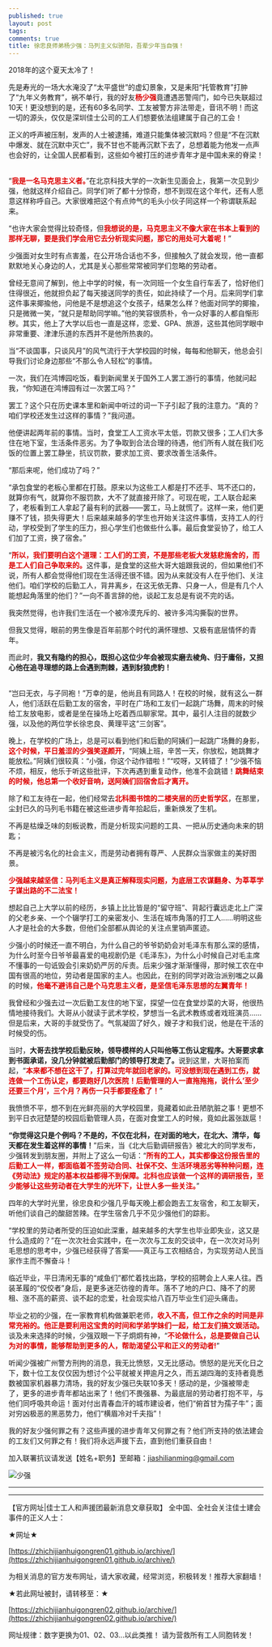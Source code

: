 ```yaml
---
published: true
layout: post
tags:
comments: true
title: 徐忠良师弟杨少强：马列主义似骄阳，吾辈少年当自强！
---
```

2018年的这个夏天太冷了！

先是寿光的一场大水淹没了“太平盛世”的虚幻景象，又是耒阳“托管教育”打肿了“九年义务教育”，祸不单行，我的好友<font color="dd0000"><b>杨少强</b></font>竟遭遇恶警闯门，如今已失联超过10天！更没想到的是，还有60多名同学、工友被警方非法带走，音讯不明！而这一切的源头，仅仅是深圳佳士公司的工人们想要依法组建属于自己的工会！

正义的呼声被压制，发声的人士被逮捕，难道只能集体被沉默吗？但是“不在沉默中爆发、就在沉默中灭亡”，我不甘也不能再沉默下去了，总想着能为他发一点声也会好的，让全国人民都看到，这些如今被打压的进步青年才是中国未来的脊梁！

<br/>
“<font color="dd0000"><b>我是一名马克思主义者。</b></font>”在北京科技大学的一次新生见面会上，我第一次见到少强，他就这样介绍自己。同学们听了都十分惊奇，想不到现在这个年代，还有人愿意这样称呼自己。大家很难把这个有点帅气的毛头小伙子同这样一个称谓联系起来。

“也许大家会觉得比较奇怪，但<font color="dd0000"><b>我想说的是，马克思主义不像大家在书本上看到的那样无聊，要是我们学会用它去分析现实问题，那它的用处可大着呢！</b></font>”

少强面对女生时有点害羞，在公开场合话也不多，但接触久了就会发现，他一直都默默地关心身边的人，尤其是关心那些常常被同学们忽略的劳动者。

曾经无意间了解到，他上中学的时候，有一次同班一个女生自行车丢了，恰好他们住得很近，他就担负起了每天接送同学的责任，如此持续了一个月。后来同学们拿这件事来揶揄他，问他是不是想追这个女孩子，结果怎么样？他面对同学的揶揄，只是微微一笑，“就只是帮助同学嘛。”他的笑容很质朴，令一众好事的人都自惭形秽。其实，他上了大学以后也一直是这样，恋爱、GPA、旅游，这些其他同学眼中非常重要、津津乐道的东西并不是他所热衷的。

当“不谈国事，只谈风月”的风气流行于大学校园的时候，每每和他聊天，他总会引导我们讨论身边那些“不那么令人轻松”的事情。

一次，我们在鸿博园吃饭，看到新闻里关于国外工人罢工游行的事情，他就问起我，“你知道在鸿博园有过一次罢工吗？”

罢工？这个只在历史课本里和新闻中听过的词一下子引起了我的注意力。“真的？咱们学校还发生过这样的事情？”我问道。

他便讲起两年前的事情。当时，食堂工人工资水平太低，罚款又很多；工人们大多住在地下室，生活条件恶劣。为了争取到合法合理的待遇，他们所有人就在我们吃饭的位置上罢工静坐，抗议罚款，要求加工资、要求改善生活条件。

“那后来呢，他们成功了吗？”

“承包食堂的老板心里都在打鼓。原来以为这些工人都是打不还手、骂不还口的，就算你有气，就算你不服罚款，大不了就直接开除了。可现在呢，工人联合起来了，老板看到工人拿起了最有利的武器——罢工，马上就慌了。这样一来，他们更赚不了钱，损失得更大！后来越来越多的学生也开始关注这件事情，支持工人的行动，学校受到了学生的压力，担心学生们也做些什么事。最后食堂妥协了，给工人们加了工资，换了宿舍。”

“<font color="dd0000"><b>所以，我们要明白这个道理：工人们的工资，不是那些老板大发慈悲施舍的，而是工人们自己争取来的。</b></font>这件事，是食堂的这些大哥大姐跟我说的，但如果他们不说，所有人都会觉得他们现在生活得还很不错。因为从来就没有人在乎他们、关注他们。咱们学校的后勤工人，背井离乡，在这无依无靠、只身一人，但是有几个人能想起角落里的他们？”一向不善言辞的他，谈起工友总是有说不完的话。
<br/>

我突然觉得，也许我们生活在一个被冷漠充斥的、被许多鸿沟撕裂的世界。

但我又觉得，眼前的男生像是百年前那个时代的满怀理想、又极有底层情怀的青年。

而此时，<b>我又有隐约的担心，既担心这位少年会被现实磨去棱角、归于庸俗，又担心他在追寻理想的路上会遇到荆棘，遇到豺狼虎豹！</b>

<br/>
 “岂曰无衣，与子同袍！”万幸的是，他尚且有同路人！在校的时候，就有这么一群人，他们活跃在后勤工友的宿舍，平时在广场和工友们一起跳广场舞，周末的时候给工友放电影，或者是坐在操场上吃着西瓜聊家常。其中，最引人注目的就数少强，以及他的两位学长徐忠良、黄理平这“三剑客”。

晚上，在学校的广场上，总是可以看到他们和后勤的阿姨们一起跳广场舞的身影，<font color="dd0000"><b>这个时候，平日羞涩的少强笑逐颜开</b></font>，“阿姨上班，辛苦一天，你放松，她跳舞才能放松。”阿姨们很较真：“小强，你这个动作错啦！”“哎呀，又转错了！”少强不恼不烦，相反，他乐于听这些批评，下次再遇到重复动作，他准不会跳错！<font color="dd0000"><b>跳舞结束的时候，他总第一个收好音响，送阿姨们回宿舍后才离开。</b></font>

除了和工友待在一起，他们经常去<font color="dd0000"><b>北科图书馆的二楼夹层的历史哲学区</b></font>，在那里，尘封已久的马列毛书籍在被这些进步青年拾起后，重新焕发了生机。

不再是枯燥乏味的刻板说教，而是分析现实问题的工具、一把从历史通向未来的钥匙；

不再是被污名化的社会主义，而是劳动者拥有尊严、人民群众当家做主的美好图景。

<font color="dd0000"><b>少强越来越坚信：马列毛主义是真正解释现实问题，为底层工农谋翻身、为莘莘学子谋出路的不二法宝！</b></font>

想起自己上大学以前的经历，乡镇上比比皆是的“留守班”、背起行囊远走北上广深的父老乡亲、一个个辍学打工的亲密发小、生活在城市角落的打工人……明明这些人才是社会的大多数，但他们全部都从舆论的关注点里销声匿迹。

少强小的时候还一直不明白，为什么自己的爷爷奶奶会对毛泽东有那么深的感情，为什么时至今日爷爷最喜爱的电视剧仍是《毛泽东》，为什么小时候自己对毛主席不懂事的一句诋毁会引来奶奶严厉的斥责。后来少强才渐渐懂得，那时候工农在中国有很高的地位，劳动者是国家的主人。也因此，在别的同学对政治派别嗤之以鼻的时候，<font color="dd0000"><b>他毫不避讳自己是个马克思主义者，是坚信毛泽东思想的左翼青年！</b></font>
<br/>

我曾经和少强去过一次后勤工友住的地下室，探望一位在食堂炒菜的大哥，他很热情地接待我们。大哥从小就读于武术学校，梦想当一名武术教练或者戏班演员……但是后来，大哥的手就受伤了。气氛凝固了好久，嫂子才和我们说，他是在干活的时候受的伤。

当时，<b>大哥去找学校后勤反映，领导模样的人只叫他等工伤认定程序。大哥要求拿到书面承诺，没几分钟就被后勤部门的领导打发走了。</b>说到这里，大哥拍案而起，“<font color="dd0000"><b>本来都不想在这干了，打算过完年就回老家的。可没想到现在遇到工伤，就连做一个工伤认定，都要跑好几次医院！后勤管理的人一直拖拖拖，说什么’至少还要三个月’，三个月？再伤一只手都要痊愈了！</b></font>”

我愤愤不平，想不到在光鲜亮丽的大学校园里，竟藏着如此丑陋肮脏之事！更想不到平日衣冠楚楚的校园后勤管理人员，在面对食堂工人的时候，竟如此嚣张跋扈！

<b>“你觉得这只是个例吗？不是的，不仅在北科，在对面的地大，在北大、清华，每天都在发生着这样的事情！</b>”后来，当《北大后勤调研报告》被北大的同学发布，少强转发到朋友圈，并附上了这么一句话：“<font color="dd0000"><b>所有的工人，其实都像这份报告里的后勤工人一样，都面临着不签劳动合同、社保不交、生活环境恶劣等种种问题，连《劳动法》规定的基本权益都得不到保障。北科也应该做一个这样的调研报告，至少能够让这些劳动者在大学生的光环下，让世人多一些关注。</b></font>”

四年的大学时光里，徐忠良和少强几乎每天晚上都会跑去工友宿舍，和工友聊天，听他们谈自己的酸甜苦辣。在学生宿舍几乎不见少强他们的踪影。

“学校里的劳动者所受的压迫如此深重，越来越多的大学生也毕业即失业，这又是什么造成的？”在一次次社会实践中，在一次次与工友的交谈中，在一次次对马列毛思想的思考中，少强已经获得了答案——真正与工农相结合，为实现劳动人民当家作主而不懈奋斗！
<br/>

临近毕业，平日清闲无事的“咸鱼们”都忙着找出路，学校的招聘会上人来人往。西装革履的“佼佼者”身后，是更多迷茫彷徨的青年。落不了地的户口、降不了的房租、涨不高的薪资、谈不起的恋爱，社会现实给八百万毕业生们迎头痛击。

毕业之初的少强，在一家教育机构做兼职老师，<font color="dd0000"><b>收入不高，但工作之余的时间是非常充裕的。他正是要利用这宝贵的时间和学弟学妹们一起，给工友们搞文娱活动。</b></font>谈及未来选择的时候，少强双眼一下子炯炯有神，“<font color="dd0000"><b>不论做什么，总是要做自己认为对的事情，能够帮助到更多的人，帮助渴望公平和正义的劳动者!</b></font>”
<br/>

听闻少强被广州警方刑拘的消息，我无比愤怒，又无比感动。愤怒的是光天化日之下，数十位工友仅仅因为想讨个公平就被关押逾月之久，而五湖四海的支持者竟悉数被国家机器暴力清场，我的好友少强已失联10多天！感动的是，少强被带走了，更多的进步青年都站出来了！他们不畏强暴、为最底层的劳动者打抱不平，与他们同呼吸共命运！面对付出青春血汗的城市建设者，他们“俯首甘为孺子牛”；面对穷凶极恶的黑恶势力，他们“横眉冷对千夫指”！

我的好友少强何罪之有？这些声援的进步青年又何罪之有？他们所支持的依法建会的工友们又何罪之有！我们将永远声援下去，直到他们重获自由！

加入联署抗议请发送【姓名+职务】至邮箱：jiashilianming@gmail.com

![少强][1]


  [1]: https://i.loli.net/2018/09/05/5b8feb77cc5d2.jpg

---

---

【官方网址|佳士工人和声援团最新消息文章获取】
全中国、全社会关注佳士建会事件的正义人士：

★网址★

[https://zhichijianhuigongren01.github.io/archive/](https://zhichijianhuigongren01.github.io/archive/)

为相关消息的官方发布网址，请大家收藏，经常浏览，积极转发！推荐大家翻墙！

★若此网址被封，请转移至：★

[https://zhichijianhuigongren02.github.io/archive/](https://zhichijianhuigongren02.github.io/archive/)

网址规律：数字更换为01、02、03...以此类推！
请为营救所有工人同胞转发！
